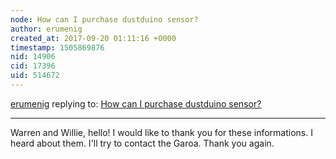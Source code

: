 ```yaml
---
node: How can I purchase dustduino sensor?
author: erumenig
created_at: 2017-09-20 01:11:16 +0000
timestamp: 1505869876
nid: 14906
cid: 17396
uid: 514672
---
```




[erumenig](../profile/erumenig) replying to: [How can I purchase dustduino sensor?](../notes/erumenig/09-19-2017/how-can-i-purchase-dustduino-sensor)

----
Warren and Willie, hello!
I would like to thank you for these informations.
I heard about them. I'll try to contact the Garoa.
Thank you again.